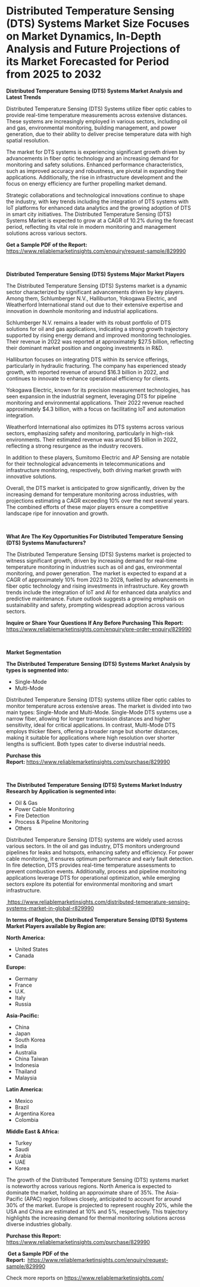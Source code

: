 <p><h1>Distributed Temperature Sensing (DTS) Systems Market Size Focuses on Market Dynamics, In-Depth Analysis and Future Projections of its Market Forecasted for Period from 2025 to 2032</h1></p><p><strong>Distributed Temperature Sensing (DTS) Systems Market Analysis and Latest Trends</strong></p>
<p><p>Distributed Temperature Sensing (DTS) Systems utilize fiber optic cables to provide real-time temperature measurements across extensive distances. These systems are increasingly employed in various sectors, including oil and gas, environmental monitoring, building management, and power generation, due to their ability to deliver precise temperature data with high spatial resolution.</p><p>The market for DTS systems is experiencing significant growth driven by advancements in fiber optic technology and an increasing demand for monitoring and safety solutions. Enhanced performance characteristics, such as improved accuracy and robustness, are pivotal in expanding their applications. Additionally, the rise in infrastructure development and the focus on energy efficiency are further propelling market demand.</p><p>Strategic collaborations and technological innovations continue to shape the industry, with key trends including the integration of DTS systems with IoT platforms for enhanced data analytics and the growing adoption of DTS in smart city initiatives. The Distributed Temperature Sensing (DTS) Systems Market is expected to grow at a CAGR of 10.2% during the forecast period, reflecting its vital role in modern monitoring and management solutions across various sectors.</p></p>
<p><strong>Get a Sample PDF of the Report:&nbsp;</strong> <a href="https://www.reliablemarketinsights.com/enquiry/request-sample/829990?utm_campaign=2206&utm_medium=2&utm_source=Github&utm_content=ia&utm_term=27022025&utm_id=distributed-temperature-sensing-dts-systems">https://www.reliablemarketinsights.com/enquiry/request-sample/829990</a></p>
<p>&nbsp;</p>
<p><strong>Distributed Temperature Sensing (DTS) Systems Major Market Players</strong></p>
<p><p>The Distributed Temperature Sensing (DTS) Systems market is a dynamic sector characterized by significant advancements driven by key players. Among them, Schlumberger N.V., Halliburton, Yokogawa Electric, and Weatherford International stand out due to their extensive expertise and innovation in downhole monitoring and industrial applications.</p><p>Schlumberger N.V. remains a leader with its robust portfolio of DTS solutions for oil and gas applications, indicating a strong growth trajectory supported by rising energy demand and improved monitoring technologies. Their revenue in 2022 was reported at approximately $27.5 billion, reflecting their dominant market position and ongoing investments in R&D.</p><p>Halliburton focuses on integrating DTS within its service offerings, particularly in hydraulic fracturing. The company has experienced steady growth, with reported revenue of around $16.3 billion in 2022, and continues to innovate to enhance operational efficiency for clients.</p><p>Yokogawa Electric, known for its precision measurement technologies, has seen expansion in the industrial segment, leveraging DTS for pipeline monitoring and environmental applications. Their 2022 revenue reached approximately $4.3 billion, with a focus on facilitating IoT and automation integration.</p><p>Weatherford International also optimizes its DTS systems across various sectors, emphasizing safety and monitoring, particularly in high-risk environments. Their estimated revenue was around $5 billion in 2022, reflecting a strong resurgence as the industry recovers.</p><p>In addition to these players, Sumitomo Electric and AP Sensing are notable for their technological advancements in telecommunications and infrastructure monitoring, respectively, both driving market growth with innovative solutions.</p><p>Overall, the DTS market is anticipated to grow significantly, driven by the increasing demand for temperature monitoring across industries, with projections estimating a CAGR exceeding 10% over the next several years. The combined efforts of these major players ensure a competitive landscape ripe for innovation and growth.</p></p>
<p>&nbsp;</p>
<p><strong>What Are The Key Opportunities For Distributed Temperature Sensing (DTS) Systems Manufacturers?</strong></p>
<p><p>The Distributed Temperature Sensing (DTS) Systems market is projected to witness significant growth, driven by increasing demand for real-time temperature monitoring in industries such as oil and gas, environmental monitoring, and power generation. The market is expected to expand at a CAGR of approximately 10% from 2023 to 2028, fuelled by advancements in fiber optic technology and rising investments in infrastructure. Key growth trends include the integration of IoT and AI for enhanced data analytics and predictive maintenance. Future outlook suggests a growing emphasis on sustainability and safety, prompting widespread adoption across various sectors.</p></p>
<p><strong>Inquire or Share Your Questions If Any Before Purchasing This Report:</strong> <a href="https://www.reliablemarketinsights.com/enquiry/pre-order-enquiry/829990?utm_campaign=2206&utm_medium=2&utm_source=Github&utm_content=ia&utm_term=27022025&utm_id=distributed-temperature-sensing-dts-systems">https://www.reliablemarketinsights.com/enquiry/pre-order-enquiry/829990</a></p>
<p>&nbsp;</p>
<p><strong>Market Segmentation</strong></p>
<p><strong>The Distributed Temperature Sensing (DTS) Systems Market Analysis by types is segmented into:</strong></p>
<p><ul><li>Single-Mode</li><li>Multi-Mode</li></ul></p>
<p><p>Distributed Temperature Sensing (DTS) systems utilize fiber optic cables to monitor temperature across extensive areas. The market is divided into two main types: Single-Mode and Multi-Mode. Single-Mode DTS systems use a narrow fiber, allowing for longer transmission distances and higher sensitivity, ideal for critical applications. In contrast, Multi-Mode DTS employs thicker fibers, offering a broader range but shorter distances, making it suitable for applications where high resolution over shorter lengths is sufficient. Both types cater to diverse industrial needs.</p></p>
<p><strong>Purchase this Report:&nbsp;</strong><a href="https://www.reliablemarketinsights.com/purchase/829990?utm_campaign=2206&utm_medium=2&utm_source=Github&utm_content=ia&utm_term=27022025&utm_id=distributed-temperature-sensing-dts-systems">https://www.reliablemarketinsights.com/purchase/829990</a></p>
<p>&nbsp;</p>
<p><strong>The Distributed Temperature Sensing (DTS) Systems Market Industry Research by Application is segmented into:</strong></p>
<p><ul><li>Oil & Gas</li><li>Power Cable Monitoring</li><li>Fire Detection</li><li>Process & Pipeline Monitoring</li><li>Others</li></ul></p>
<p><p>Distributed Temperature Sensing (DTS) systems are widely used across various sectors. In the oil and gas industry, DTS monitors underground pipelines for leaks and hotspots, enhancing safety and efficiency. For power cable monitoring, it ensures optimum performance and early fault detection. In fire detection, DTS provides real-time temperature assessments to prevent combustion events. Additionally, process and pipeline monitoring applications leverage DTS for operational optimization, while emerging sectors explore its potential for environmental monitoring and smart infrastructure.</p></p>
<p><a href="https://www.reliablemarketinsights.com/distributed-temperature-sensing-systems-market-in-global-r829990?utm_campaign=2206&utm_medium=2&utm_source=Github&utm_content=ia&utm_term=27022025&utm_id=distributed-temperature-sensing-dts-systems">&nbsp;https://www.reliablemarketinsights.com/distributed-temperature-sensing-systems-market-in-global-r829990</a></p>
<p><strong>In terms of Region, the Distributed Temperature Sensing (DTS) Systems Market Players available by Region are:</strong></p>
<p>
    <p> <strong> North America: </strong>
        <ul>
            <li>United States</li>
            <li>Canada</li>
        </ul>
        </p> 
    <p> <strong> Europe: </strong>
        <ul>
            <li>Germany</li>
            <li>France</li>
            <li>U.K.</li>
            <li>Italy</li>
            <li>Russia</li>
        </ul>
        </p> 
    <p> <strong> Asia-Pacific: </strong>
        <ul>
            <li>China</li>
            <li>Japan</li>
            <li>South Korea</li>
            <li>India</li>
            <li>Australia</li>
            <li>China Taiwan</li>
            <li>Indonesia</li>
            <li>Thailand</li>
            <li>Malaysia</li>
        </ul>
        </p> 
    <p> <strong> Latin America: </strong>
        <ul>
            <li>Mexico</li>
            <li>Brazil</li>
            <li>Argentina Korea</li>
            <li>Colombia</li>
        </ul>
        </p> 
    <p> <strong> Middle East & Africa: </strong>
        <ul>
            <li>Turkey</li>
            <li>Saudi</li>
            <li>Arabia</li>
            <li>UAE</li>
            <li>Korea</li>
        </ul>
    </p>
    </p>
<p><p>The growth of the Distributed Temperature Sensing (DTS) systems market is noteworthy across various regions. North America is expected to dominate the market, holding an approximate share of 35%. The Asia-Pacific (APAC) region follows closely, anticipated to account for around 30% of the market. Europe is projected to represent roughly 20%, while the USA and China are estimated at 10% and 5%, respectively. This trajectory highlights the increasing demand for thermal monitoring solutions across diverse industries globally.</p></p>
<p><strong>Purchase this Report: </strong><a href="https://www.reliablemarketinsights.com/purchase/829990?utm_campaign=2206&utm_medium=2&utm_source=Github&utm_content=ia&utm_term=27022025&utm_id=distributed-temperature-sensing-dts-systems">https://www.reliablemarketinsights.com/purchase/829990</a></p>
<p>&nbsp;<strong>Get a Sample PDF of the Report:&nbsp;&nbsp;</strong><a href="https://www.reliablemarketinsights.com/enquiry/request-sample/829990?utm_campaign=2206&utm_medium=2&utm_source=Github&utm_content=ia&utm_term=27022025&utm_id=distributed-temperature-sensing-dts-systems">https://www.reliablemarketinsights.com/enquiry/request-sample/829990</a></p>
<p><strong></strong></p>
<p>Check more reports on <a href="https://www.reliablemarketinsights.com/?utm_campaign=2206&utm_medium=2&utm_source=Github&utm_content=ia&utm_term=27022025&utm_id=distributed-temperature-sensing-dts-systems">https://www.reliablemarketinsights.com/</a></p>